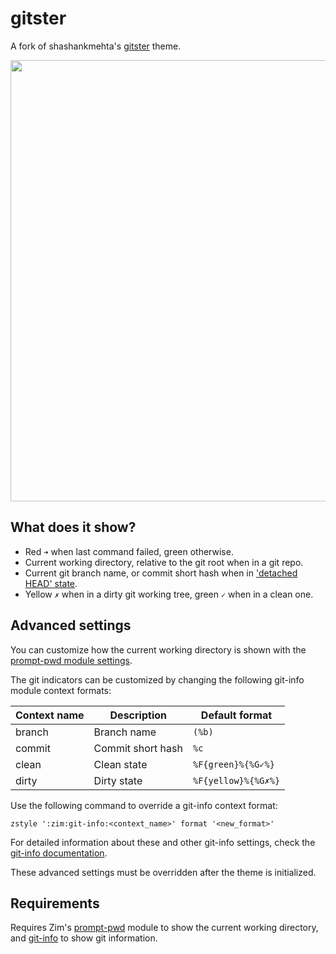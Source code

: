 # gitster

A fork of shashankmehta's [gitster] theme.

<img width="706" src="https://zimfw.github.io/images/prompts/gitster@2.png">

## What does it show?

- Red `➜` when last command failed, green otherwise.
- Current working directory, relative to the git root when in a git repo.
- Current git branch name, or commit short hash when in ['detached HEAD' state].
- Yellow `✗` when in a dirty git working tree, green `✓` when in a clean one.

## Advanced settings

You can customize how the current working directory is shown with the
[prompt-pwd module settings].

The git indicators can be customized by changing the following git-info module
context formats:

| Context name | Description       | Default format      |
| ------------ | ----------------- | ------------------- |
| branch       | Branch name       | `(%b)`              |
| commit       | Commit short hash | `%c`                |
| clean        | Clean state       | `%F{green}%{%G✓%}`  |
| dirty        | Dirty state       | `%F{yellow}%{%G✗%}` |

Use the following command to override a git-info context format:

    zstyle ':zim:git-info:<context_name>' format '<new_format>'

For detailed information about these and other git-info settings, check the
[git-info documentation].

These advanced settings must be overridden after the theme is initialized.

## Requirements

Requires Zim's [prompt-pwd] module to show the current working directory, and
[git-info] to show git information.

[gitster]: https://github.com/shashankmehta/dotfiles/blob/master/thesetup/zsh/.oh-my-zsh/custom/themes/gitster.zsh-theme
['detached HEAD' state]: https://git-scm.com/docs/git-checkout#_detached_head
[prompt-pwd module settings]: https://github.com/zimfw/prompt-pwd/blob/master/README.md#settings
[git-info documentation]: https://github.com/zimfw/git-info/blob/master/README.md#settings
[prompt-pwd]: https://github.com/zimfw/prompt-pwd
[git-info]: https://github.com/zimfw/git-info
